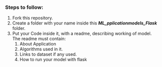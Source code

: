 ### Steps to follow:

1. Fork this repository.
2. Create a folder with your name inside this ***ML_pplicationmodels_Flask*** folder.
3. Put your Code inside it, with a readme, describing working of model. The readme must contain:
    1. About Application
    2. Algorithms used in it.
    3. Links to dataset if any used.
    4. How to run your model with flask
    
  

